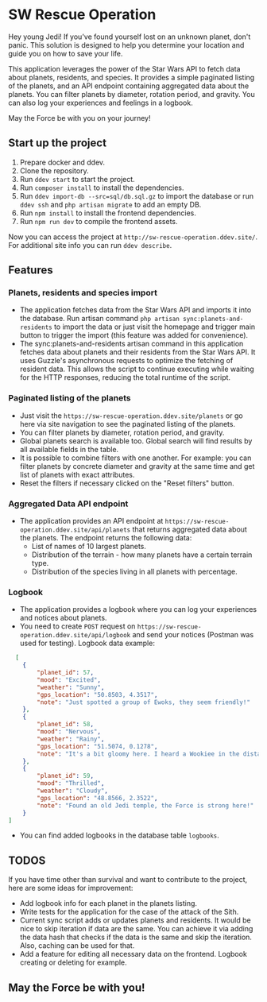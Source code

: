 
# SW Rescue Operation

Hey young Jedi! If you've found yourself lost on an unknown planet, don't panic. This solution is designed to help you determine your location and guide you on how to save your life.

This application leverages the power of the Star Wars API to fetch data about planets, residents, and species. It provides a simple paginated listing of the planets, and an API endpoint containing aggregated data about the planets. You can filter planets by diameter, rotation period, and gravity. You can also log your experiences and feelings in a logbook.

May the Force be with you on your journey!

## Start up the project

1. Prepare docker and ddev.
2. Clone the repository.
3. Run `ddev start` to start the project.
4. Run `composer install` to install the dependencies.
5. Run `ddev import-db --src=sql/db.sql.gz` to import the database or run `ddev ssh` and `php artisan migrate` to add an empty DB.
6. Run `npm install` to install the frontend dependencies.
7. Run `npm run dev` to compile the frontend assets.

Now you can access the project at `http://sw-rescue-operation.ddev.site/`.
For additional site info you can run `ddev describe`.

## Features

### Planets, residents and species import

- The application fetches data from the Star Wars API and imports it into the database. Run artisan command `php artisan sync:planets-and-residents` to import the data or just visit the homepage and trigger main button to trigger the import (this feature was added for convenience).
- The sync:planets-and-residents artisan command in this application fetches data about planets and their residents from the Star Wars API. It uses Guzzle's asynchronous requests to optimize the fetching of resident data. This allows the script to continue executing while waiting for the HTTP responses, reducing the total runtime of the script. 

### Paginated listing of the planets

- Just visit the `https://sw-rescue-operation.ddev.site/planets` or go here via site navigation to see the paginated listing of the planets.
- You can filter planets by diameter, rotation period, and gravity.
- Global planets search is available too. Global search will find results by all available fields in the table.
- It is possible to combine filters with one another. For example: you can filter planets by concrete diameter and gravity at the same time and get list of planets with exact attributes.
- Reset the filters if necessary clicked on the "Reset filters" button.

### Aggregated Data API endpoint

- The application provides an API endpoint at `https://sw-rescue-operation.ddev.site/api/planets` that returns aggregated data about the planets. The endpoint returns the following data:
  - List of names of 10 largest planets.
  - Distribution of the terrain - how many planets have a certain terrain type.
  - Distribution of the species living in all planets with percentage.

### Logbook

- The application provides a logbook where you can log your experiences and notices about planets.
- You need to create `POST` request on `https://sw-rescue-operation.ddev.site/api/logbook` and send your notices (Postman was used for testing). Logbook data example: 
```json
  [
    {
        "planet_id": 57,
        "mood": "Excited",
        "weather": "Sunny",
        "gps_location": "50.8503, 4.3517",
        "note": "Just spotted a group of Ewoks, they seem friendly!"
    },
    {
        "planet_id": 58,
        "mood": "Nervous",
        "weather": "Rainy",
        "gps_location": "51.5074, 0.1278",
        "note": "It's a bit gloomy here. I heard a Wookiee in the distance."
    },
    {
        "planet_id": 59,
        "mood": "Thrilled",
        "weather": "Cloudy",
        "gps_location": "48.8566, 2.3522",
        "note": "Found an old Jedi temple, the Force is strong here!"
    }
]
```
- You can find added logbooks in the database table `logbooks`.

## TODOS

If you have time other than survival and want to contribute to the project, here are some ideas for improvement:

- Add logbook info for each planet in the planets listing.
- Write tests for the application for the case of the attack of the Sith.
- Current sync script adds or updates planets and residents. It would be nice to skip iteration if data are the same. You can achieve it via adding the data hash that checks if the data is the same and skip the iteration. Also, caching can be used for that.
- Add a feature for editing all necessary data on the frontend. Logbook creating or deleting for example.

## May the Force be with you!
